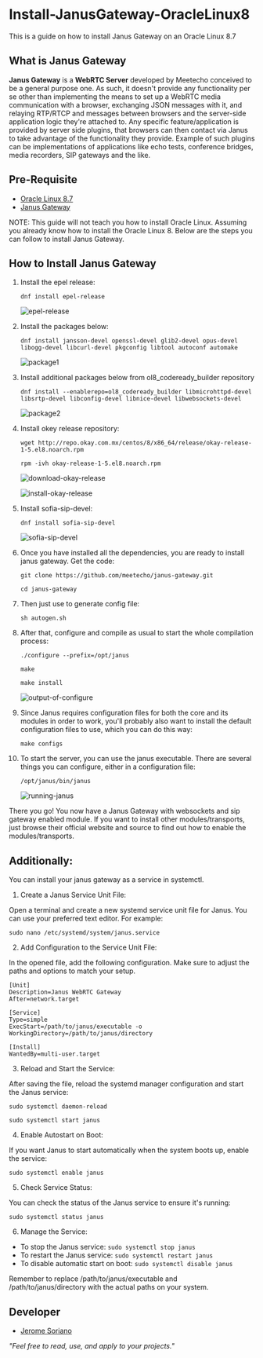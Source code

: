 # Install-JanusGateway-OracleLinux8
This is a guide on how to install Janus Gateway on an Oracle Linux 8.7

## What is Janus Gateway
**Janus Gateway** is a **WebRTC Server** developed by Meetecho conceived to be a general purpose one. As such, it doesn't provide any functionality per se other than implementing the means to set up a WebRTC media communication with a browser, exchanging JSON messages with it, and relaying RTP/RTCP and messages between browsers and the server-side application logic they're attached to. Any specific feature/application is provided by server side plugins, that browsers can then contact via Janus to take advantage of the functionality they provide. Example of such plugins can be implementations of applications like echo tests, conference bridges, media recorders, SIP gateways and the like.

## Pre-Requisite
- [Oracle Linux 8.7](https://yum.oracle.com/oracle-linux-isos.html)
- [Janus Gateway](https://janus.conf.meetecho.com/)

NOTE: This guide will not teach you how to install Oracle Linux. Assuming you already know how to install the Oracle Linux 8. Below are the steps you can follow to install Janus Gateway.

## How to Install Janus Gateway
1. Install the epel release:

    ```
    dnf install epel-release
    ```

    ![epel-release](screenshots/epel-release.png)

2. Install the packages below:

    ```
    dnf install jansson-devel openssl-devel glib2-devel opus-devel libogg-devel libcurl-devel pkgconfig libtool autoconf automake
    ```

    ![package1](screenshots/package1.png)

3. Install additional packages below from ol8_codeready_builder repository

    ```
    dnf install --enablerepo=ol8_codeready_builder libmicrohttpd-devel libsrtp-devel libconfig-devel libnice-devel libwebsockets-devel
    ```

    ![package2](screenshots/package2.png)

4. Install okey release repository:

    ```
    wget http://repo.okay.com.mx/centos/8/x86_64/release/okay-release-1-5.el8.noarch.rpm
    ```
    ```
    rpm -ivh okay-release-1-5.el8.noarch.rpm
    ```

    ![download-okay-release](screenshots/download-okay-release.png)

    ![install-okay-release](screenshots/install-okay-release.png)

5. Install sofia-sip-devel:

    ```
    dnf install sofia-sip-devel
    ```

    ![sofia-sip-devel](screenshots/sofia-sip-devel.png)

6. Once you have installed all the dependencies, you are ready to install janus gateway. Get the code:

    ```
    git clone https://github.com/meetecho/janus-gateway.git
    ```
    ```
    cd janus-gateway
    ```

7. Then just use to generate config file:

    ```
    sh autogen.sh
    ```

8. After that, configure and compile as usual to start the whole compilation process:

    ```
    ./configure --prefix=/opt/janus
    ```
    ```
    make
    ```
    ```
    make install
    ```

    ![output-of-configure](screenshots/output-of-configure.png)

7. Since Janus requires configuration files for both the core and its modules in order to work, you'll probably also want to install the default configuration files to use, which you can do this way:

    ```
    make configs
    ```

8. To start the server, you can use the janus executable. There are several things you can configure, either in a configuration file:

    ```
    /opt/janus/bin/janus
    ```

    ![running-janus](screenshots/running-janus.png)

There you go! You now have a Janus Gateway with websockets and sip gateway enabled module. If you want to install other modules/transports, just browse their official website and source to find out how to enable the modules/transports.

## Additionally:

You can install your janus gateway as a service in systemctl.

1. Create a Janus Service Unit File:

Open a terminal and create a new systemd service unit file for Janus. You can use your preferred text editor. For example:

```
sudo nano /etc/systemd/system/janus.service
```

2. Add Configuration to the Service Unit File:

In the opened file, add the following configuration. Make sure to adjust the paths and options to match your setup.

```
[Unit]
Description=Janus WebRTC Gateway
After=network.target

[Service]
Type=simple
ExecStart=/path/to/janus/executable -o
WorkingDirectory=/path/to/janus/directory

[Install]
WantedBy=multi-user.target
```

3. Reload and Start the Service:

After saving the file, reload the systemd manager configuration and start the Janus service:

```
sudo systemctl daemon-reload
```
```
sudo systemctl start janus
```

4. Enable Autostart on Boot:

If you want Janus to start automatically when the system boots up, enable the service:

```
sudo systemctl enable janus
```

5. Check Service Status:

You can check the status of the Janus service to ensure it's running:

```
sudo systemctl status janus
```

6. Manage the Service:

- To stop the Janus service: `sudo systemctl stop janus`
- To restart the Janus service: `sudo systemctl restart janus`
- To disable automatic start on boot: `sudo systemctl disable janus`

Remember to replace /path/to/janus/executable and /path/to/janus/directory with the actual paths on your system.

## Developer

- [Jerome Soriano](https://github.com/dvxgit-jsoriano)

*"Feel free to read, use, and apply to your projects."*
